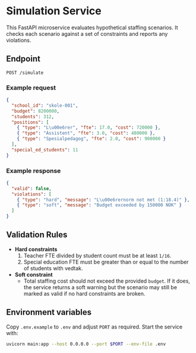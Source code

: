 # Simulation Service

This FastAPI microservice evaluates hypothetical staffing scenarios.
It checks each scenario against a set of constraints and reports any
violations.

## Endpoint

`POST /simulate`

### Example request
```json
{
  "school_id": "skole-001",
  "budget": 8200000,
  "students": 312,
  "positions": [
    { "type": "L\u00e6rer", "fte": 17.0, "cost": 720000 },
    { "type": "Assistent", "fte": 3.0, "cost": 480000 },
    { "type": "Spesialpedagog", "fte": 2.0, "cost": 900000 }
  ],
  "special_ed_students": 11
}
```

### Example response
```json
{
  "valid": false,
  "violations": [
    { "type": "hard", "message": "L\u00e6rernorm not met (1:18.4)" },
    { "type": "soft", "message": "Budget exceeded by 150000 NOK" }
  ]
}
```

## Validation Rules
* **Hard constraints**
  1. Teacher FTE divided by student count must be at least `1/16`.
  2. Special education FTE must be greater than or equal to the number of
     students with vedtak.
* **Soft constraint**
  * Total staffing cost should not exceed the provided `budget`. If it does,
    the service returns a soft warning but the scenario may still be marked as
    valid if no hard constraints are broken.

## Environment variables

Copy `.env.example` to `.env` and adjust `PORT` as required.
Start the service with:

```bash
uvicorn main:app --host 0.0.0.0 --port $PORT --env-file .env
```
